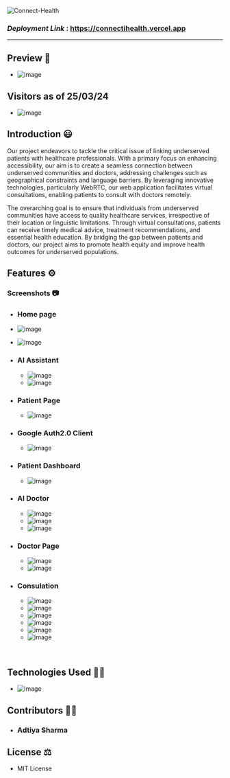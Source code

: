 ![Connect-Health](https://socialify.git.ci/SomSingh23/Connect-Health/image?description=1&descriptionEditable=Health%20Care%20Access%20for%20Underserved%20Community&font=Inter&language=1&name=1&owner=1&pattern=Solid&theme=Dark)

### *Deployment Link* : https://connectihealth.vercel.app

<hr>

## Preview 💫
 - ![image](https://github.com/SomSingh23/Alpine_Hackiniiitp/assets/91485305/f65332b0-f583-4b22-b7f4-ce7e68357980)

## Visitors as of 25/03/24
 - ![image](https://github.com/SomSingh23/Connect-Health/assets/91485305/d69e3d69-0f66-4b51-bc32-5b99f1fc40fd)


## Introduction 😃
Our project endeavors to tackle the critical issue of linking underserved patients with healthcare professionals. With a primary focus on enhancing accessibility, our aim is to create a seamless connection between underserved communities and doctors, addressing challenges such as geographical constraints and language barriers. By leveraging innovative technologies, particularly WebRTC, our web application facilitates virtual consultations, enabling patients to consult with doctors remotely.

The overarching goal is to ensure that individuals from underserved communities have access to quality healthcare services, irrespective of their location or linguistic limitations. Through virtual consultations, patients can receive timely medical advice, treatment recommendations, and essential health education. By bridging the gap between patients and doctors, our project aims to promote health equity and improve health outcomes for underserved populations.



## Features ⚙️
### Screenshots 📷
- ### Home page
 - ![image](https://github.com/SomSingh23/Connect-Health/assets/91485305/ec8cfadd-7a52-4973-a5c3-836889748960)
 - ![image](https://github.com/SomSingh23/Connect-Health/assets/91485305/90105fb3-23c4-49b4-97e5-46cad294bbbd)



- ### AI Assistant
  - ![image](https://github.com/SomSingh23/Alpine_Hackiniiitp/assets/91485305/15b27955-c997-4664-b2f5-4b69623d0c35)
  - ![image](https://github.com/SomSingh23/Alpine_Hackiniiitp/assets/91485305/0198cfdf-6002-43ae-bf51-27afcc035802)


- ### Patient Page
  - ![image](https://github.com/SomSingh23/Alpine_Hackiniiitp/assets/91485305/4550d091-c964-4441-b945-aebb48dc1758)

- ### Google Auth2.0 Client
  - ![image](https://github.com/SomSingh23/Alpine_Hackiniiitp/assets/91485305/a00f8804-b66c-4410-a101-c1c33911aa59)

- ### Patient Dashboard
  - ![image](https://github.com/SomSingh23/Alpine_Hackiniiitp/assets/91485305/453a7ac0-8ab0-4aa9-bac4-9c47b779a3fe)

- ### AI Doctor
  - ![image](https://github.com/SomSingh23/Alpine_Hackiniiitp/assets/91485305/8b92f598-2fca-45a7-9619-1fc100537973)
  - ![image](https://github.com/SomSingh23/Alpine_Hackiniiitp/assets/91485305/b8b69cd2-5cfc-42a6-be0a-f768eb11fe20)
  - ![image](https://github.com/SomSingh23/Alpine_Hackiniiitp/assets/91485305/888dbd81-f672-4fd4-8c99-03ca08a99ea4)

- ### Doctor Page
  - ![image](https://github.com/SomSingh23/Alpine_Hackiniiitp/assets/91485305/96679dee-28b9-4092-bcb1-69df67a87435)
  - ![image](https://github.com/SomSingh23/Alpine_Hackiniiitp/assets/91485305/f7585545-e98b-4d64-a177-f45b2ab46283)

- ### Consulation
  - ![image](https://github.com/SomSingh23/Alpine_Hackiniiitp/assets/91485305/67732d45-6610-4a50-b564-b1d53892f061)
  - ![image](https://github.com/SomSingh23/Alpine_Hackiniiitp/assets/91485305/d188fd6b-6ab7-4fe8-8ffa-5874bf8b5a73)
  - ![image](https://github.com/SomSingh23/Alpine_Hackiniiitp/assets/91485305/18d61148-10b3-4c94-b02a-0bbbbf89df75)
  - ![image](https://github.com/SomSingh23/Alpine_Hackiniiitp/assets/91485305/ce0f6bba-08a3-4162-b574-654e516844c4)
  - ![image](https://github.com/SomSingh23/Alpine_Hackiniiitp/assets/91485305/41a32ac5-6878-44c1-b2d5-c49589c1e091)
  - ![image](https://github.com/SomSingh23/Alpine_Hackiniiitp/assets/91485305/b2feffe8-78b9-45f5-85e3-8333a84a9d06)




<br>












## Technologies Used 👩‍💻
 - ![image](https://github.com/SomSingh23/Alpine_Hackiniiitp/assets/91485305/942d8d3e-13a4-451f-8759-bc704e7d3d79)




## Contributors 💁‍♂️
- ### Adtiya Sharma


## License ⚖️
 - MIT License



